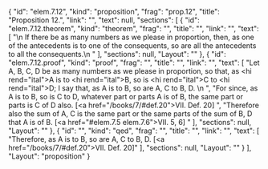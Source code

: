 {
  "id": "elem.7.12",
  "kind": "proposition",
  "frag": "prop.12",
  "title": "Proposition 12.",
  "link": "",
  "text": null,
  "sections": [
    {
      "id": "elem.7.12.theorem",
      "kind": "theorem",
      "frag": "",
      "title": "",
      "link": "",
      "text": [
        "\n       If there be as many numbers as we please in proportion, then, as one of the antecedents is to one of the consequents, so are all the antecedents to all the consequents.\n      "
      ],
      "sections": null,
      "Layout": ""
    },
    {
      "id": "elem.7.12.proof",
      "kind": "proof",
      "frag": "",
      "title": "",
      "link": "",
      "text": [
        "Let A, B, C, D be as many numbers as we please in proportion, so that, as <hi rend=\"ital\">A</hi> is to <hi rend=\"ital\">B</hi>, so is <hi rend=\"ital\">C</hi> to <hi rend=\"ital\">D</hi>; I say that, as A is to B, so are A, C to B, D. \n      ",
        "For since, as A is to B, so is C to D, whatever part or parts A is of B, the same part or parts is C of D also. [<a href=\"/books/7/#def.20\">VII. Def. 20</a>] ",
        "Therefore also the sum of A, C is the same part or the same parts of the sum of B, D that A is of B. [<a href=\"#elem.7.5 elem.7.6\">VII. 5, 6</a>] "
      ],
      "sections": null,
      "Layout": ""
    },
    {
      "id": "",
      "kind": "qed",
      "frag": "",
      "title": "",
      "link": "",
      "text": [
        "Therefore, as A is to B, so are A, C to B, D. [<a href=\"/books/7/#def.20\">VII. Def. 20</a>]"
      ],
      "sections": null,
      "Layout": ""
    }
  ],
  "Layout": "proposition"
}
